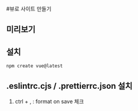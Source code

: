 #뷰로 사이트 만들기

## 미리보기

## 설치
`npm create vue@latest`

## .eslintrc.cjs / .prettierrc.json 설치
1. ctrl + , : format on save 체크